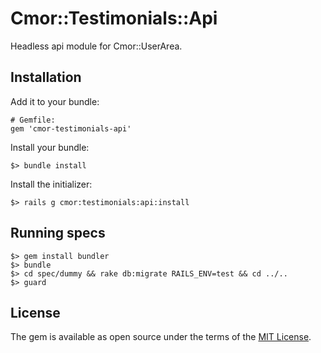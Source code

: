 # Cmor::Testimonials::Api

Headless api module for Cmor::UserArea.

## Installation

Add it to your bundle:

```
# Gemfile:
gem 'cmor-testimonials-api'
```

Install your bundle:

```
$> bundle install
```

Install the initializer:

```
$> rails g cmor:testimonials:api:install
```

## Running specs

```
$> gem install bundler
$> bundle
$> cd spec/dummy && rake db:migrate RAILS_ENV=test && cd ../..
$> guard
```

## License

The gem is available as open source under the terms of the [MIT License](https://opensource.org/licenses/MIT).
